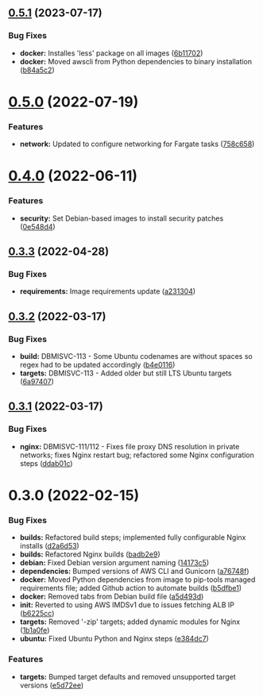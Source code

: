 ## [0.5.1](https://github.com/hms-dbmi/dbmisvc-docker/compare/v0.5.0...v0.5.1) (2023-07-17)


### Bug Fixes

* **docker:** Installes 'less' package on all images ([6b11702](https://github.com/hms-dbmi/dbmisvc-docker/commit/6b11702688752cf173256324b764dfe861aa131a))
* **docker:** Moved awscli from Python dependencies to binary installation ([b84a5c2](https://github.com/hms-dbmi/dbmisvc-docker/commit/b84a5c2a1abc459616d9dc195ae5e8b6745d1eba))

# [0.5.0](https://github.com/hms-dbmi/dbmisvc-docker/compare/v0.4.0...v0.5.0) (2022-07-19)


### Features

* **network:** Updated to configure networking for Fargate tasks ([758c658](https://github.com/hms-dbmi/dbmisvc-docker/commit/758c658f7e1ab73108ac33bbff615c53728f6c6d))

# [0.4.0](https://github.com/hms-dbmi/dbmisvc-docker/compare/v0.3.3...v0.4.0) (2022-06-11)


### Features

* **security:** Set Debian-based images to install security patches ([0e548d4](https://github.com/hms-dbmi/dbmisvc-docker/commit/0e548d4b1cd1631e7b8a273be4b26d7329168306))

## [0.3.3](https://github.com/hms-dbmi/dbmisvc-docker/compare/v0.3.2...v0.3.3) (2022-04-28)


### Bug Fixes

* **requirements:** Image requirements update ([a231304](https://github.com/hms-dbmi/dbmisvc-docker/commit/a231304d3c463f1ff7d71b6deb294022588cb207))

## [0.3.2](https://github.com/hms-dbmi/dbmisvc-docker/compare/v0.3.1...v0.3.2) (2022-03-17)


### Bug Fixes

* **build:** DBMISVC-113 - Some Ubuntu codenames are without spaces so regex had to be updated accordingly ([b4e0116](https://github.com/hms-dbmi/dbmisvc-docker/commit/b4e0116133f6135948a7f3a5b59017c82a6d028a))
* **targets:** DBMISVC-113 - Added older but still LTS Ubuntu targets ([6a97407](https://github.com/hms-dbmi/dbmisvc-docker/commit/6a97407af09366908f458fa3ce7c6838d3a0c4ec))

## [0.3.1](https://github.com/hms-dbmi/dbmisvc-docker/compare/v0.3.0...v0.3.1) (2022-03-17)


### Bug Fixes

* **nginx:** DBMISVC-111/112 - Fixes file proxy DNS resolution in private networks; fixes Nginx restart bug; refactored some Nginx configuration steps ([ddab01c](https://github.com/hms-dbmi/dbmisvc-docker/commit/ddab01c772582c51f5609ed0a927a229971676e4))

# 0.3.0 (2022-02-15)


### Bug Fixes

* **builds:** Refactored build steps; implemented fully configurable Nginx installs ([d2a6d53](https://github.com/hms-dbmi/dbmisvc-docker/commit/d2a6d533ddc52f64763fe5f6906b553244ec31a5))
* **builds:** Refactored Nginx builds ([badb2e9](https://github.com/hms-dbmi/dbmisvc-docker/commit/badb2e9e22f1c1e2a4fdaa0794c7cfd0a1fba4ac))
* **debian:** Fixed Debian version argument naming ([14173c5](https://github.com/hms-dbmi/dbmisvc-docker/commit/14173c50916f6a16c7d767717f2949006b9d94ae))
* **dependencies:** Bumped versions of AWS CLI and Gunicorn ([a76748f](https://github.com/hms-dbmi/dbmisvc-docker/commit/a76748f81a3754f5b62a974ac55c101f72ef7764))
* **docker:** Moved Python dependencies from image to pip-tools managed requirements file; added Github action to automate builds ([b5dfbe1](https://github.com/hms-dbmi/dbmisvc-docker/commit/b5dfbe198ba68b5b715fe401e2aeea5bd4d98ca5))
* **docker:** Removed tabs from Debian build file ([a5d493d](https://github.com/hms-dbmi/dbmisvc-docker/commit/a5d493dcec3ab9343ffb6ce9f5f59a0aef87f04b))
* **init:** Reverted to using AWS IMDSv1 due to issues fetching ALB IP ([b6225cc](https://github.com/hms-dbmi/dbmisvc-docker/commit/b6225cc30b8c79517a0ba20c9ede567f43e05487))
* **targets:** Removed '-zip' targets; added dynamic modules for Nginx ([1b1a0fe](https://github.com/hms-dbmi/dbmisvc-docker/commit/1b1a0fe8a64fe28e0102278a798bd5ac1bfa2af4))
* **ubuntu:** Fixed Ubuntu Python and Nginx steps ([e384dc7](https://github.com/hms-dbmi/dbmisvc-docker/commit/e384dc7aaf8e3d482fd793b351439e9f1f18c273))


### Features

* **targets:** Bumped target defaults and removed unsupported target versions ([e5d72ee](https://github.com/hms-dbmi/dbmisvc-docker/commit/e5d72eeb25b9f55454e8900a2d42fc56b8249203))
